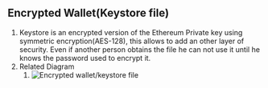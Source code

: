 ## Encrypted Wallet(Keystore file)

1. Keystore is an encrypted version of the Ethereum Private key using symmetric encryption(AES-128), this allows to add an other layer of security.  Even if another person obtains the file he can not use it until he knows the password used to encrypt it.
2. Related Diagram 
   1. ![Encrypted wallet/keystore file](image/Encrypted%20Wallet.png.png)
